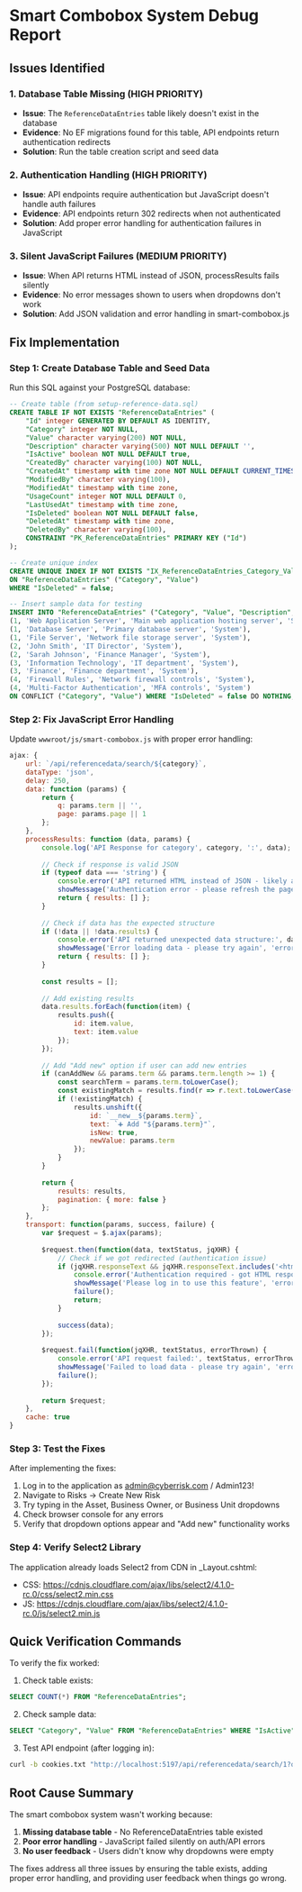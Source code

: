 # Smart Combobox System Debug Report

## Issues Identified

### 1. Database Table Missing (HIGH PRIORITY)
- **Issue**: The `ReferenceDataEntries` table likely doesn't exist in the database
- **Evidence**: No EF migrations found for this table, API endpoints return authentication redirects
- **Solution**: Run the table creation script and seed data

### 2. Authentication Handling (HIGH PRIORITY)  
- **Issue**: API endpoints require authentication but JavaScript doesn't handle auth failures
- **Evidence**: API endpoints return 302 redirects when not authenticated
- **Solution**: Add proper error handling for authentication failures in JavaScript

### 3. Silent JavaScript Failures (MEDIUM PRIORITY)
- **Issue**: When API returns HTML instead of JSON, processResults fails silently
- **Evidence**: No error messages shown to users when dropdowns don't work
- **Solution**: Add JSON validation and error handling in smart-combobox.js

## Fix Implementation

### Step 1: Create Database Table and Seed Data

Run this SQL against your PostgreSQL database:

```sql
-- Create table (from setup-reference-data.sql)
CREATE TABLE IF NOT EXISTS "ReferenceDataEntries" (
    "Id" integer GENERATED BY DEFAULT AS IDENTITY,
    "Category" integer NOT NULL,
    "Value" character varying(200) NOT NULL,
    "Description" character varying(500) NOT NULL DEFAULT '',
    "IsActive" boolean NOT NULL DEFAULT true,
    "CreatedBy" character varying(100) NOT NULL,
    "CreatedAt" timestamp with time zone NOT NULL DEFAULT CURRENT_TIMESTAMP,
    "ModifiedBy" character varying(100),
    "ModifiedAt" timestamp with time zone,
    "UsageCount" integer NOT NULL DEFAULT 0,
    "LastUsedAt" timestamp with time zone,
    "IsDeleted" boolean NOT NULL DEFAULT false,
    "DeletedAt" timestamp with time zone,
    "DeletedBy" character varying(100),
    CONSTRAINT "PK_ReferenceDataEntries" PRIMARY KEY ("Id")
);

-- Create unique index
CREATE UNIQUE INDEX IF NOT EXISTS "IX_ReferenceDataEntries_Category_Value" 
ON "ReferenceDataEntries" ("Category", "Value") 
WHERE "IsDeleted" = false;

-- Insert sample data for testing
INSERT INTO "ReferenceDataEntries" ("Category", "Value", "Description", "CreatedBy") VALUES 
(1, 'Web Application Server', 'Main web application hosting server', 'System'),
(1, 'Database Server', 'Primary database server', 'System'),
(1, 'File Server', 'Network file storage server', 'System'),
(2, 'John Smith', 'IT Director', 'System'),
(2, 'Sarah Johnson', 'Finance Manager', 'System'),
(3, 'Information Technology', 'IT department', 'System'),
(3, 'Finance', 'Finance department', 'System'),
(4, 'Firewall Rules', 'Network firewall controls', 'System'),
(4, 'Multi-Factor Authentication', 'MFA controls', 'System')
ON CONFLICT ("Category", "Value") WHERE "IsDeleted" = false DO NOTHING;
```

### Step 2: Fix JavaScript Error Handling

Update `wwwroot/js/smart-combobox.js` with proper error handling:

```javascript
ajax: {
    url: `/api/referencedata/search/${category}`,
    dataType: 'json',
    delay: 250,
    data: function (params) {
        return {
            q: params.term || '',
            page: params.page || 1
        };
    },
    processResults: function (data, params) {
        console.log('API Response for category', category, ':', data);
        
        // Check if response is valid JSON
        if (typeof data === 'string') {
            console.error('API returned HTML instead of JSON - likely authentication issue');
            showMessage('Authentication error - please refresh the page and try again', 'error');
            return { results: [] };
        }
        
        // Check if data has the expected structure
        if (!data || !data.results) {
            console.error('API returned unexpected data structure:', data);
            showMessage('Error loading data - please try again', 'error');
            return { results: [] };
        }
        
        const results = [];
        
        // Add existing results
        data.results.forEach(function(item) {
            results.push({
                id: item.value,
                text: item.value
            });
        });
        
        // Add "Add new" option if user can add new entries
        if (canAddNew && params.term && params.term.length >= 1) {
            const searchTerm = params.term.toLowerCase();
            const existingMatch = results.find(r => r.text.toLowerCase() === searchTerm);
            if (!existingMatch) {
                results.unshift({
                    id: `__new__${params.term}`,
                    text: `➕ Add "${params.term}"`,
                    isNew: true,
                    newValue: params.term
                });
            }
        }
        
        return {
            results: results,
            pagination: { more: false }
        };
    },
    transport: function(params, success, failure) {
        var $request = $.ajax(params);
        
        $request.then(function(data, textStatus, jqXHR) {
            // Check if we got redirected (authentication issue)
            if (jqXHR.responseText && jqXHR.responseText.includes('<html>')) {
                console.error('Authentication required - got HTML response instead of JSON');
                showMessage('Please log in to use this feature', 'error');
                failure();
                return;
            }
            
            success(data);
        });
        
        $request.fail(function(jqXHR, textStatus, errorThrown) {
            console.error('API request failed:', textStatus, errorThrown);
            showMessage('Failed to load data - please try again', 'error');
            failure();
        });
        
        return $request;
    },
    cache: true
}
```

### Step 3: Test the Fixes

After implementing the fixes:

1. Log in to the application as admin@cyberrisk.com / Admin123!
2. Navigate to Risks -> Create New Risk
3. Try typing in the Asset, Business Owner, or Business Unit dropdowns
4. Check browser console for any errors
5. Verify that dropdown options appear and "Add new" functionality works

### Step 4: Verify Select2 Library

The application already loads Select2 from CDN in _Layout.cshtml:
- CSS: https://cdnjs.cloudflare.com/ajax/libs/select2/4.1.0-rc.0/css/select2.min.css
- JS: https://cdnjs.cloudflare.com/ajax/libs/select2/4.1.0-rc.0/js/select2.min.js

## Quick Verification Commands

To verify the fix worked:

1. Check table exists:
```sql
SELECT COUNT(*) FROM "ReferenceDataEntries";
```

2. Check sample data:
```sql
SELECT "Category", "Value" FROM "ReferenceDataEntries" WHERE "IsActive" = true AND "IsDeleted" = false LIMIT 10;
```

3. Test API endpoint (after logging in):
```bash
curl -b cookies.txt "http://localhost:5197/api/referencedata/search/1?q=" 
```

## Root Cause Summary

The smart combobox system wasn't working because:
1. **Missing database table** - No ReferenceDataEntries table existed
2. **Poor error handling** - JavaScript failed silently on auth/API errors  
3. **No user feedback** - Users didn't know why dropdowns were empty

The fixes address all three issues by ensuring the table exists, adding proper error handling, and providing user feedback when things go wrong.